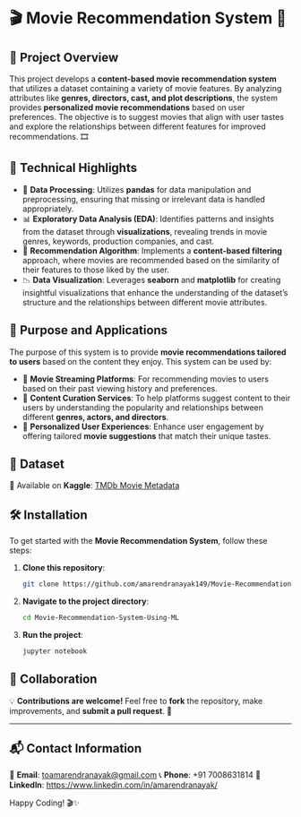 # 🎬 Movie Recommendation System 🎥

## 📌 Project Overview
This project develops a **content-based movie recommendation system** that utilizes a dataset containing a variety of movie features. By analyzing attributes like **genres, directors, cast, and plot descriptions**, the system provides **personalized movie recommendations** based on user preferences. The objective is to suggest movies that align with user tastes and explore the relationships between different features for improved recommendations. 🎞️

## 🚀 Technical Highlights
- 🔹 **Data Processing**: Utilizes **pandas** for data manipulation and preprocessing, ensuring that missing or irrelevant data is handled appropriately.
- 📊 **Exploratory Data Analysis (EDA)**: Identifies patterns and insights from the dataset through **visualizations**, revealing trends in movie genres, keywords, production companies, and cast.
- 🎯 **Recommendation Algorithm**: Implements a **content-based filtering** approach, where movies are recommended based on the similarity of their features to those liked by the user.
- 📉 **Data Visualization**: Leverages **seaborn** and **matplotlib** for creating insightful visualizations that enhance the understanding of the dataset’s structure and the relationships between different movie attributes.

## 🎯 Purpose and Applications
The purpose of this system is to provide **movie recommendations tailored to users** based on the content they enjoy. This system can be used by:
- 🎥 **Movie Streaming Platforms**: For recommending movies to users based on their past viewing history and preferences.
- 📡 **Content Curation Services**: To help platforms suggest content to their users by understanding the popularity and relationships between different **genres, actors, and directors**.
- 👥 **Personalized User Experiences**: Enhance user engagement by offering tailored **movie suggestions** that match their unique tastes.

## 📂 Dataset
📌 Available on **Kaggle**: [TMDb Movie Metadata](https://www.kaggle.com/datasets/tmdb/tmdb-movie-metadata/code) 

## 🛠️ Installation
To get started with the **Movie Recommendation System**, follow these steps:

1. **Clone this repository**:
   ```bash
   git clone https://github.com/amarendranayak149/Movie-Recommendation-System-Using-ML.git
   ```
2. **Navigate to the project directory**:
   ```bash
   cd Movie-Recommendation-System-Using-ML
   ```
3. **Run the project**:
   ```bash
   jupyter notebook
   ```

## 🤝 Collaboration
💡 **Contributions are welcome!** Feel free to **fork** the repository, make improvements, and **submit a pull request**. 🚀

---

## 📬 Contact Information  
📧 **Email**: toamarendranayak@gmail.com
📞 **Phone**: +91 7008631814
🔗 **LinkedIn**: https://www.linkedin.com/in/amarendranayak/

Happy Coding! 🎬✨
```
